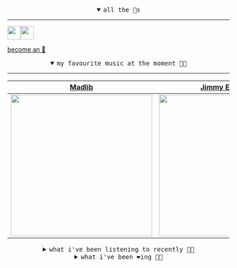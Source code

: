 <details open>

<summary align="center"><samp>all the 🥚s</samp></summary>
<hr />

<a href="https://github.com/pvinis"><img src="https://avatars.githubusercontent.com/u/100233?s=90&v=4" width="30" height="30" /><a href="https://github.com/maxPugh"><img src="https://avatars.githubusercontent.com/u/46350013?s=90&u=52a601eaa2d272b35477d096fe782ebf0a8a1f68&v=4" width="30" height="30" />

<samp><a href="https://github.com/bitttttten/bitttttten/stargazers">become an 🥚</a></samp>

</details>

<details open>

<summary align="center"><samp>my favourite music at the moment 🎵🎶</samp></summary>
<hr />

<!-- toc -->

| [Madlib](https://open.spotify.com/artist/5LhTec3c7dcqBvpLRWbMcf)                                                                                                 | [Jimmy Eat World](https://open.spotify.com/artist/3Ayl7mCk0nScecqOzvNp6s)                                                                                        | [LUMP](https://open.spotify.com/artist/4gQsGkfdB4uVrNBqo4MhmI)                                                                                                   | [Hania Rani](https://open.spotify.com/artist/14YzutUdMwS9yTnI0IFBaD)                                                                                             |
| ---------------------------------------------------------------------------------------------------------------------------------------------------------------- | ---------------------------------------------------------------------------------------------------------------------------------------------------------------- | ---------------------------------------------------------------------------------------------------------------------------------------------------------------- | ---------------------------------------------------------------------------------------------------------------------------------------------------------------- |
| [<img src="https://i.scdn.co/image/ab6761610000e5ebdb860c843b90fdea28f670d6" width="320" height="auto">](https://open.spotify.com/artist/5LhTec3c7dcqBvpLRWbMcf) | [<img src="https://i.scdn.co/image/ab6761610000e5ebaa42f1560a0eb7855c29f899" width="320" height="auto">](https://open.spotify.com/artist/3Ayl7mCk0nScecqOzvNp6s) | [<img src="https://i.scdn.co/image/ab6761610000e5eb9e412ed392a80791bbceecfd" width="320" height="auto">](https://open.spotify.com/artist/4gQsGkfdB4uVrNBqo4MhmI) | [<img src="https://i.scdn.co/image/ab6761610000e5eba672f1096186deef5692635b" width="320" height="auto">](https://open.spotify.com/artist/14YzutUdMwS9yTnI0IFBaD) |

<!-- tocstop -->

</details>

<details>

<summary align="center"><samp>what i've been listening to recently 🎵🎶</samp></summary>
<hr />

<!-- toc -->

| [Chains<br />Josienne Clarke](https://open.spotify.com/track/6FDgC0ZTLI3r3MKxoZfK1r)                                                                            | [Hidden Qi 隐.气<br />Mindy Meng Wang 王萌, Tim Shiel](https://open.spotify.com/track/7trNi5IxjzvaWces2oI4T7)                                                       | [SB-07<br />Unknown Mortal Orchestra](https://open.spotify.com/track/73gRex6UfhMEGNnQ1dIDKJ)                                                                    | [So Humble the Afternoon<br />Julia Holter](https://open.spotify.com/track/1dl1I6nRr3lFuFxP7gHtcx)                                                              |
| --------------------------------------------------------------------------------------------------------------------------------------------------------------- | --------------------------------------------------------------------------------------------------------------------------------------------------------------- | --------------------------------------------------------------------------------------------------------------------------------------------------------------- | --------------------------------------------------------------------------------------------------------------------------------------------------------------- |
| [<img src="https://i.scdn.co/image/ab6761610000e5ebe7138ec13bc5afbccd8dfa48" width="320" height="auto">](https://open.spotify.com/track/6FDgC0ZTLI3r3MKxoZfK1r) | [<img src="https://i.scdn.co/image/ab6761610000e5eb0c5bc122d78f959a83c6a06c" width="320" height="auto">](https://open.spotify.com/track/7trNi5IxjzvaWces2oI4T7) | [<img src="https://i.scdn.co/image/ab6761610000e5eb15f40363a8743ff0ee406244" width="320" height="auto">](https://open.spotify.com/track/73gRex6UfhMEGNnQ1dIDKJ) | [<img src="https://i.scdn.co/image/ab6761610000e5ebc597e8edc9185b40d6886496" width="320" height="auto">](https://open.spotify.com/track/1dl1I6nRr3lFuFxP7gHtcx) |

<!-- tocstop -->

</details>

<details>

<summary align="center"><samp>what i've been ❤️ing 🎵🎶</samp></summary>
<hr />

<!-- toc -->

| [Division - Heathered Pearls R…<br />Tycho](https://open.spotify.com/album/0uBMm91ymfxpDUTDmalS1j)                                                              | [Ever New - Kelsey Lu's Transp…<br />Beverly Glenn-Copeland, Kelse…](https://open.spotify.com/album/0kXp4C98nyk4jNRI82FPcc)                                     | [Blink<br />Hiroshi Yoshimura](https://open.spotify.com/album/4h5av08hHhOyyINApKfnEE)                                                                           | [Leaf<br />mewithoutYou](https://open.spotify.com/album/5mlCtfr6NLphHzAaXIuXz4)                                                                                 |
| --------------------------------------------------------------------------------------------------------------------------------------------------------------- | --------------------------------------------------------------------------------------------------------------------------------------------------------------- | --------------------------------------------------------------------------------------------------------------------------------------------------------------- | --------------------------------------------------------------------------------------------------------------------------------------------------------------- |
| [<img src="https://i.scdn.co/image/ab67616d0000b2730f51f8713a4431bbfa67888b" width="320" height="auto">](https://open.spotify.com/album/0uBMm91ymfxpDUTDmalS1j) | [<img src="https://i.scdn.co/image/ab67616d0000b273655003aaee253c6811bae4d6" width="320" height="auto">](https://open.spotify.com/album/0kXp4C98nyk4jNRI82FPcc) | [<img src="https://i.scdn.co/image/ab67616d0000b273c7031ca5eb1885228cf64b1c" width="320" height="auto">](https://open.spotify.com/album/4h5av08hHhOyyINApKfnEE) | [<img src="https://i.scdn.co/image/ab67616d0000b2730c7a52516acf1393f6f75b2f" width="320" height="auto">](https://open.spotify.com/album/5mlCtfr6NLphHzAaXIuXz4) |

<!-- tocstop -->

</details>
